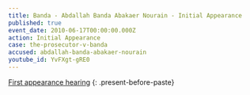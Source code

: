 ```yaml
---
title: Banda - Abdallah Banda Abakaer Nourain - Initial Appearance
published: true
event_date: 2010-06-17T00:00:00.000Z
action: Initial Appearance
case: the-prosecutor-v-banda
accused: abdallah-banda-abakaer-nourain
youtube_id: YvFXgt-gRE0
---
```



[First appearance hearing](https://youtu.be/YvFXgt-gRE0)
{: .present-before-paste}